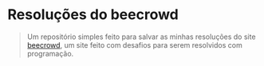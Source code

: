 # Resoluções do beecrowd

> Um repositório simples feito para salvar as minhas resoluções do site [beecrowd](https://www.beecrowd.com.br), um site feito com desafios para serem resolvidos com programação.